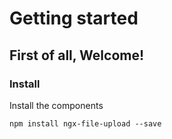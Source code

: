 # Getting started

## First of all, Welcome!

### Install

Install the components
```
npm install ngx-file-upload --save
```
